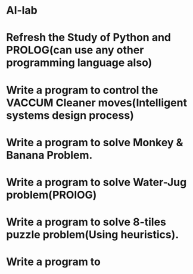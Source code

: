 # AI-lab
# Refresh the Study of Python and PROLOG(can use any other programming language also)
# Write a program to control the VACCUM Cleaner moves(Intelligent systems design process)
# Write a program to solve Monkey & Banana Problem.
# Write a program to solve Water-Jug problem(PROlOG)
# Write a program to solve 8-tiles puzzle problem(Using heuristics).
# Write a program to 
